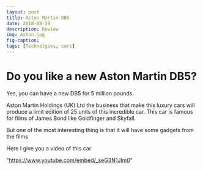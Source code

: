 ```yaml
---
layout: post
title: Aston Martin DB5
date: 2018-08-29
description: Rewiew
img: Aston.jpg
fig-caption: 
tags: [Technolgies, cars]
---
```

# Do you like a new Aston Martin DB5?

Yes, you can have a new DB5 for 5 million pounds.

Aston Martin Holdings (UK) Ltd the business that make this luxury cars will produce a limit edition of 25 units of this incredible car.
This car is famous for films of James Bond like Goldfinger and Skyfall.

But one of the most interesting thing is that it will have some gadgets from the films

Here I give you a video of this car

 "https://www.youtube.com/embed/_seG3N1Jlm0" 
